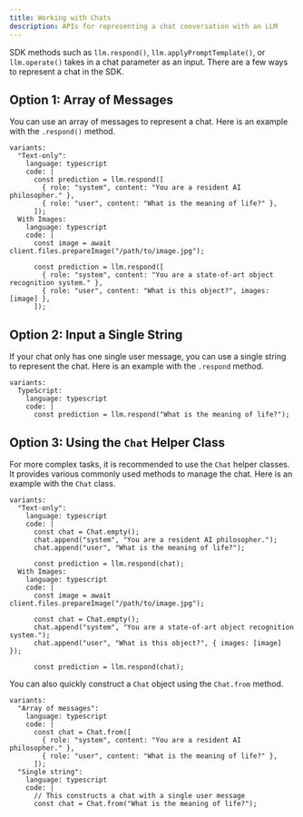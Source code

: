 ```yaml
---
title: Working with Chats
description: APIs for representing a chat conversation with an LLM
---
```


SDK methods such as `llm.respond()`, `llm.applyPromptTemplate()`, or `llm.operate()`
takes in a chat parameter as an input. There are a few ways to represent a chat in the SDK.

## Option 1: Array of Messages

You can use an array of messages to represent a chat. Here is an example with the `.respond()` method.

```lms_code_snippet
variants:
  "Text-only":
    language: typescript
    code: |
      const prediction = llm.respond([
        { role: "system", content: "You are a resident AI philosopher." },
        { role: "user", content: "What is the meaning of life?" },
      ]);
  With Images:
    language: typescript
    code: |
      const image = await client.files.prepareImage("/path/to/image.jpg");

      const prediction = llm.respond([
        { role: "system", content: "You are a state-of-art object recognition system." },
        { role: "user", content: "What is this object?", images: [image] },
      ]);
```

## Option 2: Input a Single String

If your chat only has one single user message, you can use a single string to represent the chat. Here is an example with the `.respond` method.

```lms_code_snippet
variants:
  TypeScript:
    language: typescript
    code: |
      const prediction = llm.respond("What is the meaning of life?");
```

## Option 3: Using the `Chat` Helper Class

For more complex tasks, it is recommended to use the `Chat` helper classes. It provides various commonly used methods to manage the chat. Here is an example with the `Chat` class.

```lms_code_snippet
variants:
  "Text-only":
    language: typescript
    code: |
      const chat = Chat.empty();
      chat.append("system", "You are a resident AI philosopher.");
      chat.append("user", "What is the meaning of life?");

      const prediction = llm.respond(chat);
  With Images:
    language: typescript
    code: |
      const image = await client.files.prepareImage("/path/to/image.jpg");

      const chat = Chat.empty();
      chat.append("system", "You are a state-of-art object recognition system.");
      chat.append("user", "What is this object?", { images: [image] });

      const prediction = llm.respond(chat);
```

You can also quickly construct a `Chat` object using the `Chat.from` method.

```lms_code_snippet
variants:
  "Array of messages":
    language: typescript
    code: |
      const chat = Chat.from([
        { role: "system", content: "You are a resident AI philosopher." },
        { role: "user", content: "What is the meaning of life?" },
      ]);
  "Single string":
    language: typescript
    code: |
      // This constructs a chat with a single user message
      const chat = Chat.from("What is the meaning of life?");
```
